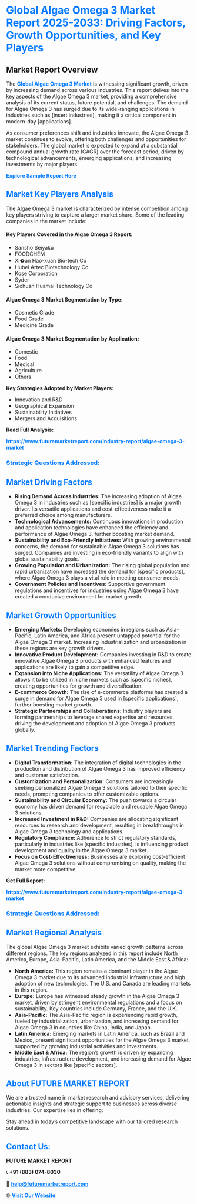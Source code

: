 <h1 style="color: #007BFF;">Global Algae Omega 3 Market Report 2025-2033: Driving Factors, Growth Opportunities, and Key Players</h1>

<section id="overview">
<h2>Market Report Overview</h2>
<p>The <a href="https://www.futuremarketreport.com/industry-report/algae-omega-3-market" style="color: #007BFF; text-decoration: none;"><strong>Global Algae Omega 3 Market</strong></a> is witnessing significant growth, driven by increasing demand across various industries. This report delves into the key aspects of the Algae Omega 3 market, providing a comprehensive analysis of its current status, future potential, and challenges. The demand for Algae Omega 3 has surged due to its wide-ranging applications in industries such as [insert industries], making it a critical component in modern-day [applications].</p>
<p>As consumer preferences shift and industries innovate, the Algae Omega 3 market continues to evolve, offering both challenges and opportunities for stakeholders. The global market is expected to expand at a substantial compound annual growth rate (CAGR) over the forecast period, driven by technological advancements, emerging applications, and increasing investments by major players.</p>
</section>

<section id="overview">
<p><a href="https://www.futuremarketreport.com/request-sample/reportId=33001" style="color: #007BFF; text-decoration: none;"><strong>Explore Sample Report Here</strong></a></p>
</section>

<section id="key-players">
<h2 style="color: #007BFF;">Market Key Players Analysis</h2>
<p>The Algae Omega 3 market is characterized by intense competition among key players striving to capture a larger market share. Some of the leading companies in the market include:</p>
<h4>Key Players Covered in the Algae Omega 3 Report:</h4>
<ul><li>Sansho Seiyaku</li><li>FOODCHEM</li><li>Xi�an Hao-xuan Bio-tech Co</li><li>Hubei Artec Biotechnology Co</li><li>Kose Corporation</li><li>Syder</li><li>Sichuan Huamai Technology Co</li></ul>
<h4>Algae Omega 3 Market Segmentation by Type:</h4>
<ul><li>Cosmetic Grade</li><li>Food Grade</li><li>Medicine Grade</li></ul>

<h4>Algae Omega 3 Market Segmentation by Application:</h4>
<ul><li>Comestic</li><li>Food</li><li>Medical</li><li>Agriculture</li><li>Others</li></ul>
<p><strong>Key Strategies Adopted by Market Players:</strong></p>
<ul>
<li>Innovation and R&D</li>
<li>Geographical Expansion</li>
<li>Sustainability Initiatives</li>
<li>Mergers and Acquisitions</li>
</ul>
</section>

<section>
<p><strong>Read Full Analysis: </strong></p><a href="https://www.futuremarketreport.com/industry-report/algae-omega-3-market" style="color: #007BFF; text-decoration: none;"><strong>https://www.futuremarketreport.com/industry-report/algae-omega-3-market</strong></a>
<h3 style="color: #007BFF;">Strategic Questions Addressed:</h3>
</section>

<section id="driving-factors">
<h2 style="color: #007BFF;">Market Driving Factors</h2>
<ul>
<li><strong>Rising Demand Across Industries:</strong> The increasing adoption of Algae Omega 3 in industries such as [specific industries] is a major growth driver. Its versatile applications and cost-effectiveness make it a preferred choice among manufacturers.</li>
<li><strong>Technological Advancements:</strong> Continuous innovations in production and application technologies have enhanced the efficiency and performance of Algae Omega 3, further boosting market demand.</li>
<li><strong>Sustainability and Eco-Friendly Initiatives:</strong> With growing environmental concerns, the demand for sustainable Algae Omega 3 solutions has surged. Companies are investing in eco-friendly variants to align with global sustainability goals.</li>
<li><strong>Growing Population and Urbanization:</strong> The rising global population and rapid urbanization have increased the demand for [specific products], where Algae Omega 3 plays a vital role in meeting consumer needs.</li>
<li><strong>Government Policies and Incentives:</strong> Supportive government regulations and incentives for industries using Algae Omega 3 have created a conducive environment for market growth.</li>
</ul>
</section>

<section id="growth-opportunities">
<h2 style="color: #007BFF;">Market Growth Opportunities</h2>
<ul>
<li><strong>Emerging Markets:</strong> Developing economies in regions such as Asia-Pacific, Latin America, and Africa present untapped potential for the Algae Omega 3 market. Increasing industrialization and urbanization in these regions are key growth drivers.</li>
<li><strong>Innovative Product Development:</strong> Companies investing in R&D to create innovative Algae Omega 3 products with enhanced features and applications are likely to gain a competitive edge.</li>
<li><strong>Expansion into Niche Applications:</strong> The versatility of Algae Omega 3 allows it to be utilized in niche markets such as [specific niches], creating opportunities for growth and diversification.</li>
<li><strong>E-commerce Growth:</strong> The rise of e-commerce platforms has created a surge in demand for Algae Omega 3 used in [specific applications], further boosting market growth.</li>
<li><strong>Strategic Partnerships and Collaborations:</strong> Industry players are forming partnerships to leverage shared expertise and resources, driving the development and adoption of Algae Omega 3 products globally.</li>
</ul>
</section>

<section id="trending-factors">
<h2 style="color: #007BFF;">Market Trending Factors</h2>
<ul>
<li><strong>Digital Transformation:</strong> The integration of digital technologies in the production and distribution of Algae Omega 3 has improved efficiency and customer satisfaction.</li>
<li><strong>Customization and Personalization:</strong> Consumers are increasingly seeking personalized Algae Omega 3 solutions tailored to their specific needs, prompting companies to offer customizable options.</li>
<li><strong>Sustainability and Circular Economy:</strong> The push towards a circular economy has driven demand for recyclable and reusable Algae Omega 3 solutions.</li>
<li><strong>Increased Investment in R&D:</strong> Companies are allocating significant resources to research and development, resulting in breakthroughs in Algae Omega 3 technology and applications.</li>
<li><strong>Regulatory Compliance:</strong> Adherence to strict regulatory standards, particularly in industries like [specific industries], is influencing product development and quality in the Algae Omega 3 market.</li>
<li><strong>Focus on Cost-Effectiveness:</strong> Businesses are exploring cost-efficient Algae Omega 3 solutions without compromising on quality, making the market more competitive.</li>
</ul>
</section>

<section>
<p><strong>Get Full Report: </strong></p><a href="https://www.futuremarketreport.com/industry-report/algae-omega-3-market" style="color: #007BFF; text-decoration: none;"><strong>https://www.futuremarketreport.com/industry-report/algae-omega-3-market</strong></a>
<h3 style="color: #007BFF;">Strategic Questions Addressed:</h3>
</section>


<section id="regional-analysis">
<h2 style="color: #007BFF;">Market Regional Analysis</h2>
<p>The global Algae Omega 3 market exhibits varied growth patterns across different regions. The key regions analyzed in this report include North America, Europe, Asia-Pacific, Latin America, and the Middle East & Africa:</p>
<ul>
<li><strong>North America:</strong> This region remains a dominant player in the Algae Omega 3 market due to its advanced industrial infrastructure and high adoption of new technologies. The U.S. and Canada are leading markets in this region.</li>
<li><strong>Europe:</strong> Europe has witnessed steady growth in the Algae Omega 3 market, driven by stringent environmental regulations and a focus on sustainability. Key countries include Germany, France, and the U.K.</li>
<li><strong>Asia-Pacific:</strong> The Asia-Pacific region is experiencing rapid growth, fueled by industrialization, urbanization, and increasing demand for Algae Omega 3 in countries like China, India, and Japan.</li>
<li><strong>Latin America:</strong> Emerging markets in Latin America, such as Brazil and Mexico, present significant opportunities for the Algae Omega 3 market, supported by growing industrial activities and investments.</li>
<li><strong>Middle East & Africa:</strong> The region’s growth is driven by expanding industries, infrastructure development, and increasing demand for Algae Omega 3 in sectors like [specific sectors].</li>
</ul>
</section>

<footer>
<h2 style="color: #007BFF;">About FUTURE MARKET REPORT</h2>
<p>We are a trusted name in market research and advisory services, delivering actionable insights and strategic support to businesses across diverse industries. Our expertise lies in offering:</p>

<p>Stay ahead in today’s competitive landscape with our tailored research solutions.</p>

<h2 style="color: #007BFF;">Contact Us:</h2>
<p><strong>FUTURE MARKET REPORT</strong></p>
<p>📞 <strong>+91 (883) 074-8030</strong></p>
<p>📧 <strong><a href="mailto:help@futuremarketreport.com" style="color: #007BFF;">help@futuremarketreport.com</a></strong></p>
<p>🌐 <strong><a href="https://www.futuremarketreport.com/" style="color: #007BFF;">Visit Our Website</a></strong></p>
</footer>